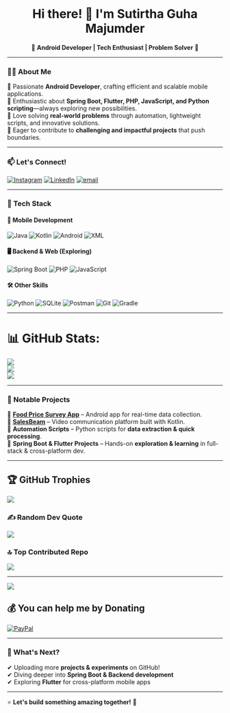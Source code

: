 <h1 align="center">Hi there! 👋 I'm Sutirtha Guha Majumder</h1>

<p align="center">
🚀 <strong>Android Developer | Tech Enthusiast | Problem Solver</strong> 🚀  
</p>

---

### 👨‍💻 About Me  
🔹 Passionate **Android Developer**, crafting efficient and scalable mobile applications.  
🔹 Enthusiastic about **Spring Boot, Flutter, PHP, JavaScript, and Python scripting**—always exploring new possibilities.  
🔹 Love solving **real-world problems** through automation, lightweight scripts, and innovative solutions.  
🔹 Eager to contribute to **challenging and impactful projects** that push boundaries.  

---

### 📫 Let's Connect!  
[![Instagram](https://img.shields.io/badge/Instagram-%23E4405F.svg?logo=Instagram&logoColor=white)](https://instagram.com/iam_sgm_10) [![LinkedIn](https://img.shields.io/badge/LinkedIn-%230077B5.svg?logo=linkedin&logoColor=white)](https://linkedin.com/in/iamsutirtha) [![email](https://img.shields.io/badge/Email-D14836?logo=gmail&logoColor=white)](mailto:iamsgm10@gmail.com)

---

### 🔧 Tech Stack  
#### 📱 **Mobile Development**
![Java](https://img.shields.io/badge/Java-007396?style=for-the-badge&logo=java&logoColor=white)
![Kotlin](https://img.shields.io/badge/Kotlin-0095D5?style=for-the-badge&logo=kotlin&logoColor=white)
![Android](https://img.shields.io/badge/Android-3DDC84?style=for-the-badge&logo=android&logoColor=white)
![XML](https://img.shields.io/badge/XML-EB5E28?style=for-the-badge&logo=xml&logoColor=white)

#### 🖥 **Backend & Web (Exploring)**
![Spring Boot](https://img.shields.io/badge/Spring_Boot-6DB33F?style=for-the-badge&logo=spring-boot&logoColor=white)
![PHP](https://img.shields.io/badge/PHP-777BB4?style=for-the-badge&logo=php&logoColor=white)
![JavaScript](https://img.shields.io/badge/JavaScript-F7DF1E?style=for-the-badge&logo=javascript&logoColor=black)

#### 🛠 **Other Skills**
![Python](https://img.shields.io/badge/Python-3776AB?style=for-the-badge&logo=python&logoColor=white)
![SQLite](https://img.shields.io/badge/SQLite-003B57?style=for-the-badge&logo=sqlite&logoColor=white)
![Postman](https://img.shields.io/badge/Postman-FF6C37?style=for-the-badge&logo=postman&logoColor=white)
![Git](https://img.shields.io/badge/Git-F05032?style=for-the-badge&logo=git&logoColor=white)
![Gradle](https://img.shields.io/badge/Gradle-02303A?style=for-the-badge&logo=gradle&logoColor=white)

---

# 📊 GitHub Stats:
![](https://github-readme-stats.vercel.app/api?username=imSutirtha&theme=blue-green&hide_border=false&include_all_commits=true&count_private=true)<br/>
![](https://nirzak-streak-stats.vercel.app/?user=imSutirtha&theme=blue-green&hide_border=false)<br/>
![](https://github-readme-stats.vercel.app/api/top-langs/?username=imSutirtha&theme=blue-green&hide_border=false&include_all_commits=true&count_private=true&layout=compact)

---

### 📌 Notable Projects  
🔹 **[Food Price Survey App](https://play.google.com/store/apps/details?id=com.trackbee.foodpricesurvey)** – Android app for real-time data collection.  
🔹 **[SalesBeam](https://play.google.com/store/apps/details?id=io.salesbeam.app)** – Video communication platform built with Kotlin.  
🔹 **Automation Scripts** – Python scripts for **data extraction & quick processing**.  
🔹 **Spring Boot & Flutter Projects** – Hands-on **exploration & learning** in full-stack & cross-platform dev.  

---

## 🏆 GitHub Trophies
![](https://github-profile-trophy.vercel.app/?username=imSutirtha&theme=radical&no-frame=false&no-bg=true&margin-w=4)

### ✍️ Random Dev Quote
![](https://quotes-github-readme.vercel.app/api?type=horizontal&theme=radical)

### 🔝 Top Contributed Repo
![](https://github-contributor-stats.vercel.app/api?username=imSutirtha&limit=5&theme=dark&combine_all_yearly_contributions=true)

---
[![](https://visitcount.itsvg.in/api?id=imSutirtha&icon=1&color=0)](https://visitcount.itsvg.in)

  ## 💰 You can help me by Donating
  [![PayPal](https://img.shields.io/badge/PayPal-00457C?style=for-the-badge&logo=paypal&logoColor=white)](https://paypal.me/https://paypal.me/iamsgm10?country.x=IN&locale.x=en_GB) 

---

### 🚀 What's Next?  
✔ Uploading more **projects & experiments** on GitHub!  
✔ Diving deeper into **Spring Boot & Backend development**  
✔ Exploring **Flutter** for cross-platform mobile apps  

---

⭐ **Let's build something amazing together!** 🚀  
